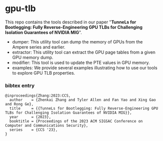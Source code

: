 # gpu-tlb 
This repo contains the tools described in our paper "**TunneLs for Bootlegging: Fully Reverse-Engineering GPU TLBs for Challenging Isolation Guarantees of NVIDIA MIG**". 
- dumper: This utility tool can dump the memory of GPUs from the Ampere series and earlier. 
- extractor: This utility tool can extract the GPU page tables from a given GPU memory dump. 
- modifier: This tool is used to update the PTE values in GPU memory. 
- examples: We provide several examples illustrating how to use our tools to explore GPU TLB properties.

### bibtex entry
```
@inproceedings{Zhang:2023:CCS,
  author    = {Zhenkai Zhang and Tyler Allen and Fan Yao and Xing Gao and Rong Ge},
  title     = {{TunneLs for Bootlegging: Fully Reverse-Engineering GPU TLBs for Challenging Isolation Guarantees of NVIDIA MIG}},
  year      = {2023},
  booktitle = {Proceedings of the 2023 ACM SIGSAC Conference on Computer and Communications Security},
  series    = {CCS '23},
}
```
